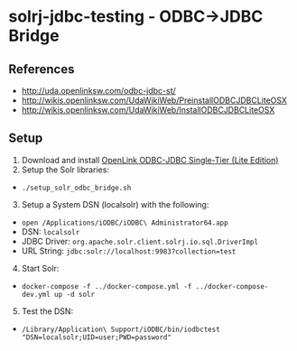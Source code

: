 # solrj-jdbc-testing - ODBC->JDBC Bridge

## References
* http://uda.openlinksw.com/odbc-jdbc-st/
* http://wikis.openlinksw.com/UdaWikiWeb/PreinstallODBCJDBCLiteOSX
* http://wikis.openlinksw.com/UdaWikiWeb/InstallODBCJDBCLiteOSX

## Setup
1. Download and install [OpenLink ODBC-JDBC Single-Tier (Lite Edition)](http://uda.openlinksw.com/odbc-jdbc-st/)
2. Setup the Solr libraries:
 * `./setup_solr_odbc_bridge.sh`
3. Setup a System DSN (localsolr) with the following:
 * `open /Applications/iODBC/iODBC\ Administrator64.app`
 * DSN: `localsolr`
 * JDBC Driver: `org.apache.solr.client.solrj.io.sql.DriverImpl`
 * URL String: `jdbc:solr://localhost:9983?collection=test`
4. Start Solr:
 * `docker-compose -f ../docker-compose.yml -f ../docker-compose-dev.yml up -d solr`
5. Test the DSN:
 * `/Library/Application\ Support/iODBC/bin/iodbctest "DSN=localsolr;UID=user;PWD=password"`

